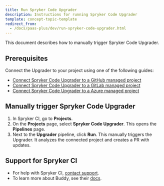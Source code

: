 ```yaml
---
title: Run Spryker Code Upgrader
description: Instructions for running Spryker Code Upgrader
template: concept-topic-template
redirect_from:
  - /docs/paas-plus/dev/run-spryker-code-upgrader.html
---
```


This document describes how to manually trigger Spryker Code Upgrader.

## Prerequisites

Connect the Upgrader to your project using one of the following guides:

* [Connect Spryker Code Upgrader to a GitHub managed project](/docs/scu/dev/onboard-to-spryker-code-upgrader/connect-spryker-code-upgrader-to-a-github-managed-project.html)
* [Connect Spryker Code Upgrader to a GitLab managed project](/docs/scu/dev/onboard-to-spryker-code-upgrader/connect-spryker-code-upgrader-to-a-gitlab-managed-project.html)
* [Connect Spryker Code Upgrader to a Azure managed project](/docs/scu/dev/onboard-to-spryker-code-upgrader/connect-spryker-code-upgrader-to-a-azure-managed-project.html)

## Manually trigger Spryker Code Upgrader

1. In Spryker CI, go to **Projects**.
2. On the **Projects** page, select **Spryker Code Upgrader**.
    This opens the **Pipelines** page.
3. Next to the **Upgrader** pipeline, click **Run**.
    This manually triggers the Upgrader. It analyzes the connected project and creates a PR with updates.

## Support for Spryker CI

* For help with Spryker CI, [contact support](https://spryker.force.com/support/s/).
* To learn more about Buddy, see their [docs](https://buddy.works/docs).
